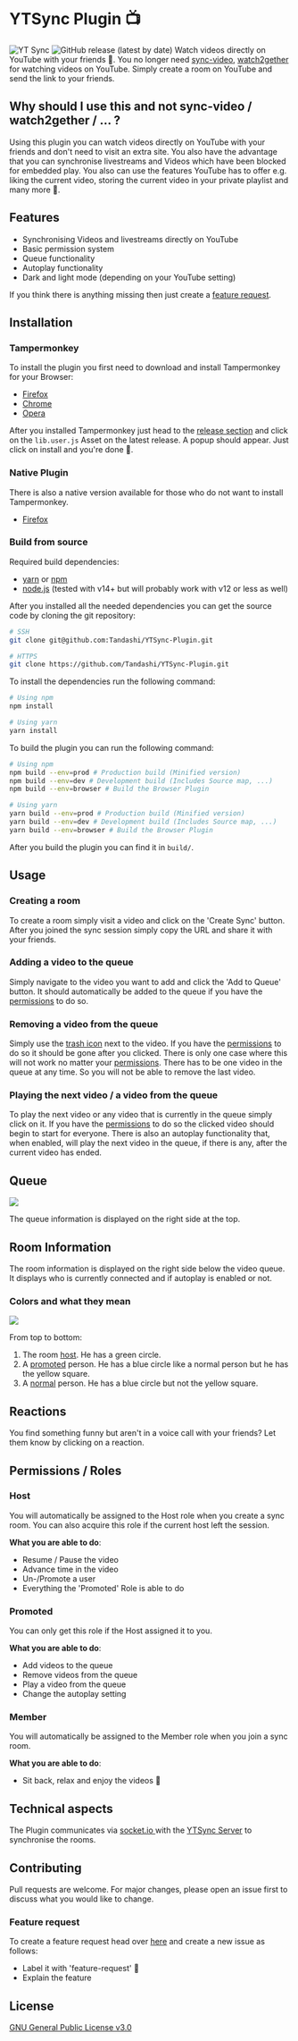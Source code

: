# YTSync Plugin 📺

![YT Sync](https://github.com/Tandashi/YTSync-Plugin/workflows/YT%20Sync/badge.svg?branch=master) ![GitHub release (latest by date)](https://img.shields.io/github/v/release/Tandashi/YTSync-Plugin)
Watch videos directly on YouTube with your friends 🍿.
You no longer need [sync-video](https://sync-video.com), [watch2gether](https://www.watch2gether.com) for watching videos on YouTube. Simply create a room on YouTube and send the link to your friends.

## Why should I use this and not sync-video / watch2gether / ... ?

Using this plugin you can watch videos directly on YouTube with your friends and don't need to visit an extra site.
You also have the advantage that you can synchronise livestreams and Videos which have been blocked for embedded play. You also can use the features YouTube has to offer e.g. liking the current video, storing the current video in your private playlist and many more 🤩.

## Features

- Synchronising Videos and livestreams directly on YouTube
- Basic permission system
- Queue functionality
- Autoplay functionality
- Dark and light mode (depending on your YouTube setting)

If you think there is anything missing then just create a [feature request](#feature-request).

## Installation

### Tampermonkey

To install the plugin you first need to download and install Tampermonkey for your Browser:

- [Firefox](https://addons.mozilla.org/en-US/firefox/addon/tampermonkey/)
- [Chrome](https://chrome.google.com/webstore/detail/tampermonkey/dhdgffkkebhmkfjojejmpbldmpobfkfo)
- [Opera](https://addons.opera.com/en/extensions/details/tampermonkey-beta/)

After you installed Tampermonkey just head to the [release section](https://github.com/Tandashi/YTSync-Plugin/releases) and click on the `lib.user.js` Asset on the latest release. A popup should appear. Just click on install and you're done 🎉.

### Native Plugin

There is also a native version available for those who do not want to install Tampermonkey.

- [Firefox](https://addons.mozilla.org/en-GB/firefox/addon/ytsync/)

### Build from source

Required build dependencies:

- [yarn](https://yarnpkg.com) or [npm](https://www.npmjs.com)
- [node.js](https://nodejs.org/en/) (tested with v14+ but will probably work with v12 or less as well)

After you installed all the needed dependencies you can get the source code by cloning the git repository:

```bash
# SSH
git clone git@github.com:Tandashi/YTSync-Plugin.git

# HTTPS
git clone https://github.com/Tandashi/YTSync-Plugin.git
```

To install the dependencies run the following command:

```bash
# Using npm
npm install

# Using yarn
yarn install
```

To build the plugin you can run the following command:

```bash
# Using npm
npm build --env=prod # Production build (Minified version)
npm build --env=dev # Development build (Includes Source map, ...)
npm build --env=browser # Build the Browser Plugin

# Using yarn
yarn build --env=prod # Production build (Minified version)
yarn build --env=dev # Development build (Includes Source map, ...)
yarn build --env=browser # Build the Browser Plugin
```

After you build the plugin you can find it in `build/`.

## Usage

### Creating a room

To create a room simply visit a video and click on the 'Create Sync' button. After you joined the sync session simply copy the URL and share it with your friends.

### Adding a video to the queue

Simply navigate to the video you want to add and click the 'Add to Queue' button. It should automatically be added to the queue if you have the [permissions](#permissions-roles) to do so.

### Removing a video from the queue

Simply use the [trash icon](#queue) next to the video. If you have the [permissions](#permissions-roles) to do so it should be gone after you clicked. There is only one case where this will not work no matter your [permissions](#permissions-roles). There has to be one video in the queue at any time. So you will not be able to remove the last video.

### Playing the next video / a video from the queue

To play the next video or any video that is currently in the queue simply click on it. If you have the [permissions](#permissions-roles) to do so the clicked video should begin to start for everyone. There is also an autoplay functionality that, when enabled, will play the next video in the queue, if there is any, after the current video has ended.

## Queue

![](doc/queue.png)

The queue information is displayed on the right side at the top.

## Room Information

The room information is displayed on the right side below the video queue. It displays who is currently connected and if autoplay is enabled or not.

### Colors and what they mean

![](doc/room-info.png)

From top to bottom:

1. The room [host](#host). He has a green circle.
2. A [promoted](#promoted) person. He has a blue circle like a normal person but he has the yellow square.
3. A [normal](#member) person. He has a blue circle but not the yellow square.

## Reactions

You find something funny but aren't in a voice call with your friends? Let them know by clicking on a reaction.

## Permissions / Roles

### Host

You will automatically be assigned to the Host role when you create a sync room. You can also acquire this role if the current host left the session.

**What you are able to do**:

- Resume / Pause the video
- Advance time in the video
- Un-/Promote a user
- Everything the 'Promoted' Role is able to do

### Promoted

You can only get this role if the Host assigned it to you.

**What you are able to do**:

- Add videos to the queue
- Remove videos from the queue
- Play a video from the queue
- Change the autoplay setting

### Member

You will automatically be assigned to the Member role when you join a sync room.

**What you are able to do**:

- Sit back, relax and enjoy the videos 🍿

## Technical aspects

The Plugin communicates via [socket.io ](https://socket.io)with the [YTSync Server](https://github.com/Tandashi/YTSync-Server) to synchronise the rooms.

## Contributing

Pull requests are welcome. For major changes, please open an issue first to discuss what you would like to change.

### Feature request

To create a feature request head over [here](https://github.com/Tandashi/YTSync-Plugin/issues) and create a new issue as follows:

- Label it with 'feature-request' 🙏
- Explain the feature

## License

[GNU General Public License v3.0](https://choosealicense.com/licenses/gpl-3.0/)